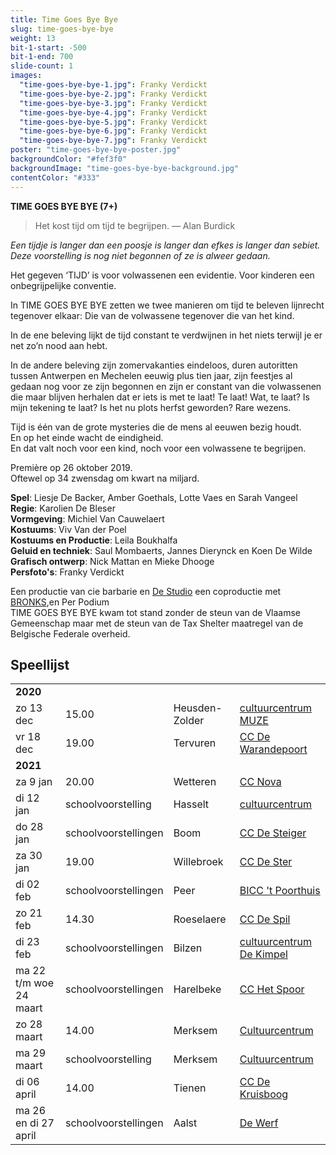 ```yaml
---
title: Time Goes Bye Bye
slug: time-goes-bye-bye
weight: 13
bit-1-start: -500
bit-1-end: 700
slide-count: 1
images:
  "time-goes-bye-bye-1.jpg": Franky Verdickt
  "time-goes-bye-bye-2.jpg": Franky Verdickt
  "time-goes-bye-bye-3.jpg": Franky Verdickt
  "time-goes-bye-bye-4.jpg": Franky Verdickt
  "time-goes-bye-bye-5.jpg": Franky Verdickt
  "time-goes-bye-bye-6.jpg": Franky Verdickt
  "time-goes-bye-bye-7.jpg": Franky Verdickt
poster: "time-goes-bye-bye-poster.jpg"
backgroundColor: "#fef3f0"
backgroundImage: "time-goes-bye-bye-background.jpg"
contentColor: "#333"
---
```


**TIME GOES BYE BYE (7+)**<br>

> Het kost tijd om tijd te begrijpen.
> — Alan Burdick

<em>Een tijdje is langer dan een poosje is langer dan efkes is langer dan sebiet.</em><br>
<em>Deze voorstelling is nog niet begonnen of ze is alweer gedaan.</em><br>

Het gegeven ‘TIJD’ is voor volwassenen een evidentie. Voor kinderen een onbegrijpelijke conventie.

In TIME GOES BYE BYE zetten we twee manieren om tijd te beleven lijnrecht tegenover elkaar: Die van de volwassene tegenover die van het kind.

In de ene beleving lijkt de tijd constant te verdwijnen in het niets terwijl je er net zo’n nood aan hebt.

In de andere beleving zijn zomervakanties eindeloos, duren autoritten tussen Antwerpen en Mechelen eeuwig plus tien jaar, zijn feestjes al gedaan nog voor ze zijn begonnen en zijn er constant van die volwassenen die maar blijven herhalen dat er iets is met te laat! Te laat! Wat, te laat? Is mijn tekening te laat? Is het nu plots herfst geworden? Rare wezens.

Tijd is één van de grote mysteries die de mens al eeuwen bezig houdt.<br>
En op het einde wacht de eindigheid.<br>
En dat valt noch voor een kind, noch voor een volwassene te begrijpen.

Première op 26 oktober 2019.<br>
Oftewel op 34 zwensdag om kwart na miljard.<br>

**Spel**: Liesje De Backer, Amber Goethals, Lotte Vaes en Sarah Vangeel<br>
**Regie**: Karolien De Bleser<br>
**Vormgeving**: Michiel Van Cauwelaert<br>
**Kostuums**: Viv Van der Poel<br>
**Kostuums en Productie**: Leila Boukhalfa<br>
**Geluid en techniek**: Saul Mombaerts, Jannes Dierynck en Koen De Wilde<br>
**Grafisch ontwerp**: Nick Mattan en Mieke Dhooge<br>
**Persfoto's**: Franky Verdickt<br>

Een productie van cie barbarie en <a href="http://www.destudio.com/">De Studio</a>
een coproductie met <a href="https://www.bronks.be/nl/">BRONKS</a>,en Per Podium<br>
TIME GOES BYE BYE kwam tot stand zonder de steun van de Vlaamse Gemeenschap maar met de steun van de Tax Shelter maatregel van de Belgische Federale overheid.

## Speellijst

<div class="table-responsive">
<table class="speellijst">
<tr><td colspan="5"><strong>2020</strong></td></tr>
<tr><td>zo 13 dec </td><td>15.00</td><td>Heusden-Zolder</td><td><a href="https://www.muze.be/">cultuurcentrum MUZE</a></td></tr>
<tr><td>vr 18 dec</td><td>19.00</td><td>Tervuren</td><td><a href="https://www.dewarandepoort.be/">CC De Warandepoort</a></td></tr>
<tr><td colspan="5"><strong>2021</strong></td></tr>
<tr><td>za 9 jan</td><td>20.00</td><td>Wetteren</td><td><a href="https://www.ccnovawetteren.be/">CC Nova</a></td></tr>
<tr><td>di 12 jan</td><td>schoolvoorstelling</td><td>Hasselt</td><td><a href="https://www.ccha.be/">cultuurcentrum</a></td></tr>
<tr><td>do 28 jan</td><td>schoolvoorstellingen</td><td>Boom</td><td><a href="https://www.desteigerboom.be/">CC De Steiger</a></td></tr>
<tr><td>za 30 jan</td><td>19.00</td><td>Willebroek</td><td><a href="https://www.willebroek.be/">CC De Ster</a></td></tr>
<tr><td>di 02 feb</td><td>schoolvoorstellingen</td><td>Peer</td><td><a href="https://www.biccpeer.be/">BICC 't Poorthuis</a></td></tr>
<tr><td>zo 21 feb</td><td>14.30</td><td>Roeselaere</td><td><a href="https://www.despil.be/">CC De Spil</a></td></tr>
<tr><td>di 23 feb</td><td>schoolvoorstellingen</td><td>Bilzen</td><td><a href="https://www.dekimpel.be/">cultuurcentrum De Kimpel</a></td></tr>
<tr><td>ma 22 t/m woe 24 maart</td><td>schoolvoorstellingen</td><td>Harelbeke</td><td><a href="https://www.cchetspoor.be/">CC Het Spoor</a></td></tr>
<tr><td>zo 28 maart</td><td>14.00</td><td>Merksem</td><td><a href="https://www.ccmerksem.be/">Cultuurcentrum</a></td></tr>
<tr><td>ma 29 maart</td><td>schoolvoorstelling</td><td>Merksem</td><td><a href="https://www.ccmerksem.be/">Cultuurcentrum</a></td></tr>
<tr><td>di 06 april</td><td>14.00</td><td>Tienen</td><td><a href="https://www.dekruisboog.be/">CC De Kruisboog</a></td></tr>
<tr><td>ma 26 en di 27 april</td><td>schoolvoorstellingen</td><td>Aalst</td><td><a href="https://www.ccdewerf.be/">De Werf</a></td></tr>

</table>
</div>
